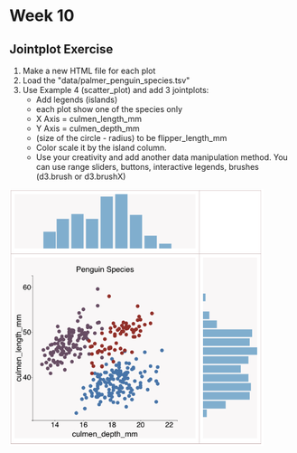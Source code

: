 # Week 10 
## Jointplot Exercise
<ol>
<li>Make a new HTML file for each plot</li>
<li>Load the "data/palmer_penguin_species.tsv"</li>
<li>Use Example 4 (scatter_plot) and add 3 jointplots:
    
    
<ul>
    <li>
        Add legends (islands)
    </li>
<li>
    each plot show one of the species only
    </li>
<li>
X Axis = culmen_length_mm
</lil>
<li>
    Y Axis = culmen_depth_mm
</li>
    <li>
        (size of the circle - radius) to be flipper_length_mm
    </li>
<li>
Color scale it by the island column.
</li>
<li>
Use your creativity and add another data manipulation method. You can use range sliders, buttons, interactive legends, brushes (d3.brush or d3.brushX)
</li>
</ul>
</li>
</ol>

<img src="./images/Example4.png" width=450px/>

